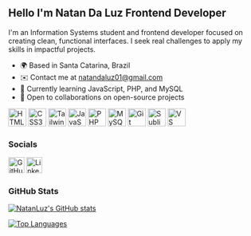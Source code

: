 ## Hello I'm Natan Da Luz Frontend Developer

I'm an Information Systems student and frontend developer focused on creating clean, functional interfaces. I seek real challenges to apply my skills in impactful projects.

* 🌍 Based in Santa Catarina, Brazil  
* ✉️ Contact me at [natandaluz01@gmail.com](mailto:natandaluz01@gmail.com)  
* 🧠 Currently learning JavaScript, PHP, and MySQL  
* 👥 Open to collaborations on open-source projects  

<p align="left">
<a href="https://developer.mozilla.org/en-US/docs/Glossary/HTML5"><img src="https://raw.githubusercontent.com/danielcranney/readme-generator/main/public/icons/skills/html5-colored.svg" width="36" height="36" alt="HTML5" /></a>
<a href="https://www.w3.org/TR/CSS/#css"><img src="https://raw.githubusercontent.com/danielcranney/readme-generator/main/public/icons/skills/css3-colored.svg" width="36" height="36" alt="CSS3" /></a>
<a href="https://tailwindcss.com/"><img src="https://raw.githubusercontent.com/danielcranney/readme-generator/main/public/icons/skills/tailwindcss-colored.svg" width="36" height="36" alt="TailwindCSS" /></a>
<a href="https://developer.mozilla.org/en-US/docs/Web/JavaScript"><img src="https://raw.githubusercontent.com/danielcranney/readme-generator/main/public/icons/skills/javascript-colored.svg" width="36" height="36" alt="JavaScript" /></a>
<a href="https://www.php.net/"><img src="https://raw.githubusercontent.com/danielcranney/readme-generator/main/public/icons/skills/php-colored.svg" width="36" height="36" alt="PHP" /></a>
<a href="https://www.mysql.com/"><img src="https://raw.githubusercontent.com/danielcranney/readme-generator/main/public/icons/skills/mysql-colored.svg" width="36" height="36" alt="MySQL" /></a>
<a href="https://git-scm.com/"><img src="https://raw.githubusercontent.com/danielcranney/readme-generator/main/public/icons/skills/git-colored.svg" width="36" height="36" alt="Git" /></a>
<a href="https://www.sublimetext.com/index2"><img src="https://raw.githubusercontent.com/danielcranney/readme-generator/main/public/icons/skills/sublimetext-colored.svg" width="36" height="36" alt="Sublime Text" /></a>
<a href="https://code.visualstudio.com/"><img src="https://raw.githubusercontent.com/danielcranney/readme-generator/main/public/icons/skills/visualstudiocode-colored.svg" width="36" height="36" alt="VS Code" /></a>
</p>

### Socials

<p align="left">
<a href="https://www.github.com/NatanLuz"><img src="https://raw.githubusercontent.com/danielcranney/readme-generator/main/public/icons/socials/github.svg" width="32" height="32" alt="GitHub" /></a>
<a href="https://www.linkedin.com/in/natan-da-luz-3156582a2/"><img src="https://raw.githubusercontent.com/danielcranney/readme-generator/main/public/icons/socials/linkedin.svg" width="32" height="32" alt="LinkedIn" /></a>
</p>

### GitHub Stats

<a href="http://www.github.com/NatanLuz"><img src="https://github-readme-stats.vercel.app/api?username=NatanLuz&show_icons=true&count_private=true&title_color=10b981&text_color=a855f7&icon_color=a855f7&bg_color=27272a&hide_border=true" alt="NatanLuz's GitHub stats" /></a>

<a href="https://github.com/NatanLuz"><img src="https://github-readme-stats.vercel.app/api/top-langs/?username=NatanLuz&langs_count=10&title_color=10b981&text_color=a855f7&icon_color=a855f7&bg_color=27272a&hide_border=true&custom_title=Top%20Languages" alt="Top Languages" /></a>
